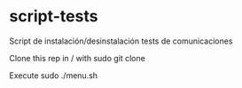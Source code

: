 # script-tests
Script de instalación/desinstalación tests de comunicaciones

Clone this rep in / with sudo git clone

Execute sudo ./menu.sh
